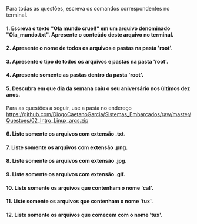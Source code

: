 Para todas as questões, escreva os comandos correspondentes no terminal.

<h4>1. Escreva o texto "Ola mundo cruel!" em um arquivo denominado "Ola_mundo.txt". Apresente o conteúdo deste arquivo no terminal.</h4>

<h4>2. Apresente o nome de todos os arquivos e pastas na pasta 'root'.</h4>

<h4>3. Apresente o tipo de todos os arquivos e pastas na pasta 'root'.</h4>

<h4>4. Apresente somente as pastas dentro da pasta 'root'.</h4>

<h4>5. Descubra em que dia da semana caiu o seu aniversário nos últimos dez anos.</h4>

Para as questões a seguir, use a pasta no endereço https://github.com/DiogoCaetanoGarcia/Sistemas_Embarcados/raw/master/Questoes/02_Intro_Linux_arqs.zip

<h4>6. Liste somente os arquivos com extensão .txt.</h4>

<h4>7. Liste somente os arquivos com extensão .png.</h4>

<h4>8. Liste somente os arquivos com extensão .jpg.</h4>

<h4>9. Liste somente os arquivos com extensão .gif.</h4>

<h4>10. Liste somente os arquivos que contenham o nome 'cal'.</h4>

<h4>11. Liste somente os arquivos que contenham o nome 'tux'.</h4>

<h4>12. Liste somente os arquivos que comecem com o nome 'tux'.</h4>

